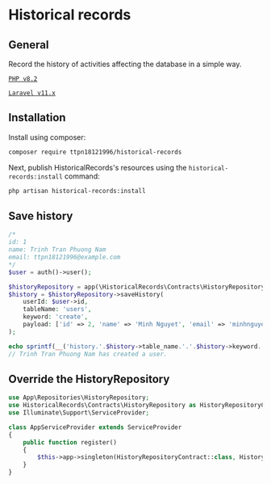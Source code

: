 # Historical records

## General

Record the history of activities affecting the database in a simple way.

[`PHP v8.2`](https://php.net)

[`Laravel v11.x`](https://github.com/laravel/laravel)

## Installation

Install using composer:

```bash
composer require ttpn18121996/historical-records
```

Next, publish HistoricalRecords's resources using the `historical-records:install` command:

```bash
php artisan historical-records:install
```

## Save history

```php
/*
id: 1
name: Trinh Tran Phuong Nam
email: ttpn18121996@example.com
*/
$user = auth()->user();

$historyRepository = app(\HistoricalRecords\Contracts\HistoryRepository::class);
$history = $historyRepository->saveHistory(
    userId: $user->id,
    tableName: 'users',
    keyword: 'create',
    payload: ['id' => 2, 'name' => 'Minh Nguyet', 'email' => 'minhnguyet@example.com'],
);

echo sprintf(__('history.'.$history->table_name.'.'.$history->keyword.'.action'), $user->name);
// Trinh Tran Phuong Nam has created a user.
```

## Override the HistoryRepository

```php
use App\Repositories\HistoryRepository;
use HistoricalRecords\Contracts\HistoryRepository as HistoryRepositoryContract;
use Illuminate\Support\ServiceProvider;

class AppServiceProvider extends ServiceProvider
{
    public function register()
    {
        $this->app->singleton(HistoryRepositoryContract::class, HistoryRepository::class);
    }
}
```

